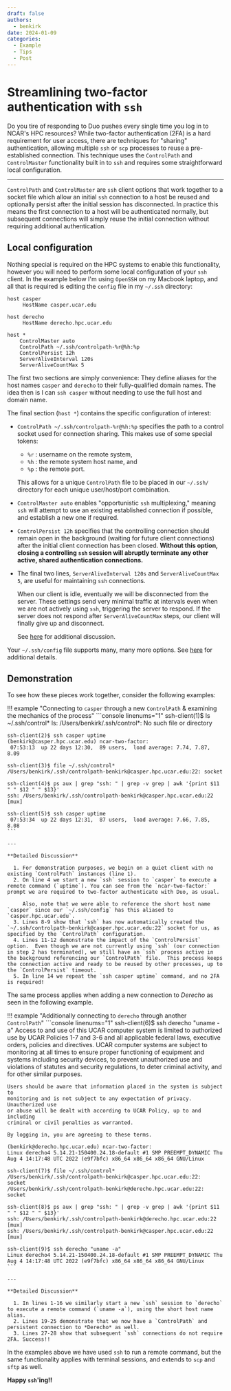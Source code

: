 ```yaml
---
draft: false
authors:
  - benkirk
date: 2024-01-09
categories:
  - Example
  - Tips
  - Post
---
```


# Streamlining two-factor authentication with `ssh`

Do you tire of responding to Duo pushes every single time you log in to NCAR's HPC resources?  While two-factor authentication (2FA) is a hard requirement for user access, there are techniques for "sharing" authentication, allowing multiple `ssh` or `scp` processes to reuse a pre-established connection.  This technique uses the `ControlPath`  and `ControlMaster` functionality built in to `ssh` and requires some straightforward local configuration.

<!-- more -->

---
`ControlPath` and `ControlMaster` are `ssh` client options that work together to a socket file which allow an initial `ssh` connection to a host be reused and optionally persist after the initial session has disconnected. In practice this means the first connection to a host will be authenticated normally, but subsequent connections will simply reuse the initial connection without requiring additional authentication.



## Local configuration
Nothing special is required on the HPC systems to enable this functionality, however you will need to perform some local configuration of your `ssh` client.  In the example below I'm using `OpenSSH` on my Macbook laptop, and all that is required is editing the `config` file in my `~/.ssh` directory:

```pre title="~/.ssh/config" linenums="1"  hl_lines="7-12"
host casper
     HostName casper.ucar.edu

host derecho
     HostName derecho.hpc.ucar.edu

host *
    ControlMaster auto
    ControlPath ~/.ssh/controlpath-%r@%h:%p
    ControlPersist 12h
    ServerAliveInterval 120s
    ServerAliveCountMax 5
```

The first two sections are simply convenience: They define aliases for the host names `casper` and `derecho` to their fully-qualified domain names.  The idea then is I can `ssh casper` without needing to use the full host and domain name.

The final section (`host *`) contains the specific configuration of interest:

- `ControlPath ~/.ssh/controlpath-%r@%h:%p` specifies the path to a control socket used for connection sharing.  This makes use of some special tokens:
     - `%r` : username on the remote system,
     - `%h` : the remote system host name, and
     - `%p` : the remote port.

     This allows for a unique `ControlPath` file to be placed in our `~/.ssh/` directory for each unique user/host/port combination.

- `ControlMaster auto` enables "opportunistic `ssh` multiplexing," meaning `ssh` will attempt to use an existing established connection if possible, and establish a new one if required.
- `ControlPersist 12h` specifies that the controlling connection should remain open in the background (waiting for future client connections) after the initial client connection has been closed.  **Without this option, closing a controlling `ssh` session will abruptly terminate any other active, shared authentication connections.**
- The final two lines, `ServerAliveInterval 120s` and `ServerAliveCountMax 5`, are useful for maintaining `ssh` connections.

    When our client is idle, eventually we will be disconnected from the server.  These settings send very minimal traffic at intervals even when we are not actively using `ssh`, triggering the server to respond.  If the server does not respond after `ServerAliveCountMax` steps, our client will finally give up and disconnect.

    See [here](https://www.baeldung.com/linux/ssh-keep-alive) for additional discussion.

Your `~/.ssh/config` file supports many, many more options.  See [here](https://man.openbsd.org/ssh_config) for additional details.

## Demonstration

To see how these pieces work together, consider the following examples:

!!! example "Connecting to `casper` through a new `ControlPath` & examining the mechanics of the process"
    ```console linenums="1"
    ssh-client(1)$ ls ~/.ssh/control*
    ls: /Users/benkirk/.ssh/control*: No such file or directory

    ssh-client(2)$ ssh casper uptime
    (benkirk@casper.hpc.ucar.edu) ncar-two-factor:
     07:53:13  up 22 days 12:30,  89 users,  load average: 7.74, 7.87, 8.09

    ssh-client(3)$ file ~/.ssh/control*
    /Users/benkirk/.ssh/controlpath-benkirk@casper.hpc.ucar.edu:22: socket

    ssh-client(4)$ ps aux | grep "ssh: " | grep -v grep | awk '{print $11 " " $12 " " $13}'
    ssh: /Users/benkirk/.ssh/controlpath-benkirk@casper.hpc.ucar.edu:22 [mux]

    ssh-client(5)$ ssh casper uptime
     07:53:34  up 22 days 12:31,  87 users,  load average: 7.66, 7.85, 8.08
    ```

    ---

    **Detailed Discussion**

      1. For demonstration purposes, we begin on a quiet client with no existing `ControlPath` instances (line 1).
      2. On line 4 we start a new `ssh` session to `casper` to execute a remote command (`uptime`). You can see from the `ncar-two-factor:` prompt we are required to two-factor authenticate with Duo, as usual.

         Also, note that we were able to reference the short host name `casper` since our `~/.ssh/config` has this aliased to `casper.hpc.ucar.edu`.
      3. Lines 8-9 show that `ssh` has now automatically created the `~/.ssh/controlpath-benkirk@casper.hpc.ucar.edu:22` socket for us, as specified by the `ControlPath` configuration.
      4. Lines 11-12 demonstrate the impact of the `ControlPersist` option.  Even though we are not currently using `ssh` (our connection in step 2 has terminated), we still have an `ssh` process active in the background referencing our `ControlPath` file.  This process keeps the connection active and ready to be reused by other processes, up to the `ControlPersist` timeout.
      5. In line 14 we repeat the `ssh casper uptime` command, and no 2FA is required!


The same process applies when adding a new connection to *Derecho* as seen in the following example.

!!! example "Additionally connecting to `derecho` through another `ControlPath`"
    ```console linenums="1"
    ssh-client(6)$ ssh derecho "uname -a"
    Access to and use of this UCAR computer system is limited to authorized use by
    UCAR Policies 1-7 and 3-6 and all applicable federal laws, executive orders,
    policies and directives. UCAR computer systems are subject to monitoring at all
    times to ensure proper functioning of equipment and systems including security
    devices, to prevent unauthorized use and violations of statutes and security
    regulations, to deter criminal activity, and for other similar purposes.

    Users should be aware that information placed in the system is subject to
    monitoring and is not subject to any expectation of privacy. Unauthorized use
    or abuse will be dealt with according to UCAR Policy, up to and including
    criminal or civil penalties as warranted.

    By logging in, you are agreeing to these terms.

    (benkirk@derecho.hpc.ucar.edu) ncar-two-factor:
    Linux derecho4 5.14.21-150400.24.18-default #1 SMP PREEMPT_DYNAMIC Thu Aug 4 14:17:48 UTC 2022 (e9f7bfc) x86_64 x86_64 x86_64 GNU/Linux

    ssh-client(7)$ file ~/.ssh/control*
    /Users/benkirk/.ssh/controlpath-benkirk@casper.hpc.ucar.edu:22:  socket
    /Users/benkirk/.ssh/controlpath-benkirk@derecho.hpc.ucar.edu:22: socket

    ssh-client(8)$ ps aux | grep "ssh: " | grep -v grep | awk '{print $11 " " $12 " " $13}'
    ssh: /Users/benkirk/.ssh/controlpath-benkirk@derecho.hpc.ucar.edu:22 [mux]
    ssh: /Users/benkirk/.ssh/controlpath-benkirk@casper.hpc.ucar.edu:22 [mux]

    ssh-client(9)$ ssh derecho "uname -a"
    Linux derecho4 5.14.21-150400.24.18-default #1 SMP PREEMPT_DYNAMIC Thu Aug 4 14:17:48 UTC 2022 (e9f7bfc) x86_64 x86_64 x86_64 GNU/Linux
    ```

    ---

    **Detailed Discussion**

      1. In lines 1-16 we similarly start a new `ssh` session to `derecho` to execute a remote command (`uname -a`), using the short host name alias.
      2. Lines 19-25 demonstrate that we now have a `ControlPath` and persistent connection to *Derecho* as well.
      3. Lines 27-28 show that subsequent `ssh` connections do not require 2FA. Success!!


In the examples above we have used `ssh` to run a remote command, but the same functionality applies with terminal sessions, and extends to `scp` and `sftp` as well.

**Happy `ssh`'ing!!**

<!--  LocalWords:  derecho ControlMaster ControlPath ControlPersist ServerAliveInterval ServerAliveCountMax casper linenums uptime ncar -->
